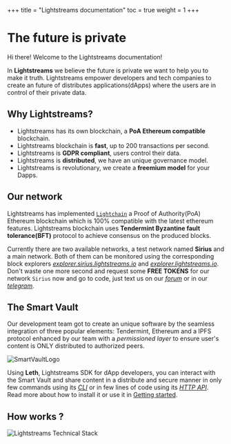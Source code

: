 +++
title = "Lightstreams documentation"
toc = true
weight = 1
+++

#  The future is private

Hi there! Welcome to the Lightstreams documentation!

In **Lightstreams** we believe the future is private we want to help you
to make it truth. Lightstreams empower developers 
and tech companies to create an future of distributes applications(dApps) where
the users are in control of their private data.

## Why Lightstreams?
- Lightstreams has its own blockchain, a **PoA Ethereum compatible** blockchain.
- Lightstreams blockchain is **fast**, up to 200 transactions per second.
- Lightstreams is **GDPR compliant**, users control their data.
- Lightstreams is **distributed**, we have an unique governance model.
- Lightstreams is revolutionary, we create a **freemium model** for your Dapps.

## Our network

Lightstreams has implemented [`Lightchain`](https://github.com/lightstreams-network/lightchain) a 
Proof of Authority(PoA) Ethereum blockchain which is 100% compatible with the latest ethereum features. 
Lightstreams blockchain uses **Tendermint Byzantine fault tolerance(BFT)** protocol to achieve consensus on the
produced blocks.

Currently there are two available networks, a test network named **Sirius** and a main network. Both of them can be 
monitored using the corresponding block explorers [*explorer.sirius.lightstreams.io*](https://explorer.sirius.lightstreams.io)
and [*explorer.lightstreams.io*](https://explorer.lightstreams.io). Don't waste one more second and request some 
**FREE TOKENS** for our network `Sirius` now and go to code, just text us on our 
[*forum*](https://discuss.lightstreams.network/t/request-test-tokens/64/10) or in our [*telegram*](https://t.me/LightstreamsDevelopers).

## The Smart Vault

Our development team got to create an unique software by the seamless integration of three popular elements: Tendermint,
Ethereum and a IPFS protocol enhanced by our team with a *permissioned layer* to ensure 
user's content is ONLY distributed to authorized peers.

![SmartVaultLogo](/img/SmartVaultLogo.png)

Using **Leth**, Lightstreams SDK for dApp developers, you can interact with the Smart Vault 
and share content in a distribute and secure manner in only few commands using its [*CLI*](/cli-docs/leth/) 
or in few lines of code using its [*HTTP API*](https://docs.lightstreams.network/api-docs/). 
 Read more about how to install it or use it in [Getting started](/getting-started/).


## How works ?

![Lightstreams Technical Stack](/img/lightstreams-technical-stack.png)






